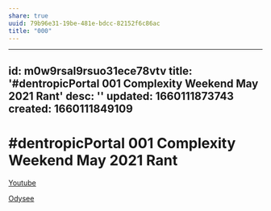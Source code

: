 ```yaml
---
share: true
uuid: 79b96e31-19be-481e-bdcc-82152f6c86ac
title: "000"
---
```

---
id: m0w9rsal9rsuo31ece78vtv
title: '#dentropicPortal 001 Complexity Weekend May 2021 Rant'
desc: ''
updated: 1660111873743
created: 1660111849109
---

# #dentropicPortal 001 Complexity Weekend May 2021 Rant

[Youtube](https://youtu.be/OP6FbnL6ZlM)

[Odysee](https://odysee.com/dentropicPortal001:7c50c0fcb9ee759f82ac250e990498ad550e9551)
